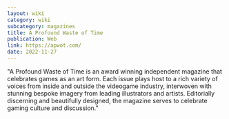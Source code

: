 ```yaml
---
layout: wiki
category: wiki
subcategory: magazines
title: A Profound Waste of Time
publication: Web
link: https://apwot.com/
date: 2022-11-27
---
```


"A Profound Waste of Time is an award winning independent magazine that celebrates games as an art form. Each issue plays host to a rich variety of voices from inside and outside the videogame industry, interwoven with stunning bespoke imagery from leading illustrators and artists. Editorially discerning and beautifully designed, the magazine serves to celebrate gaming culture and discussion."
